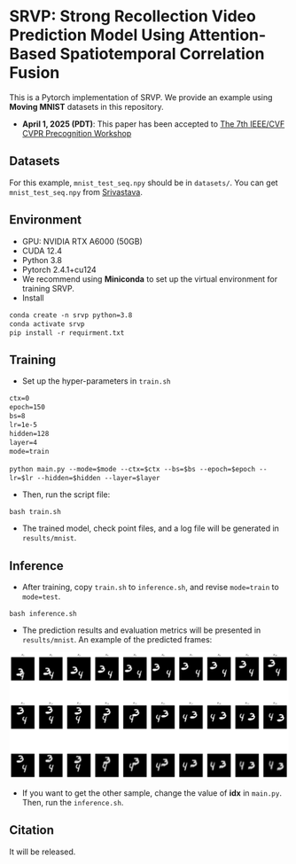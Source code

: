 # SRVP: Strong Recollection Video Prediction Model Using Attention-Based Spatiotemporal Correlation Fusion
This is a Pytorch implementation of SRVP. We provide an example using **Moving MNIST** datasets in this repository.  
  
* **April 1, 2025 (PDT)**: This paper has been accepted to [The 7th IEEE/CVF CVPR Precognition Workshop](https://sites.google.com/view/ieeecvf-cvpr2025-precognition)

## Datasets
For this example, `mnist_test_seq.npy` should be in `datasets/`.  You can get `mnist_test_seq.npy` from [Srivastava](https://www.cs.toronto.edu/~nitish/unsupervised_video/).  

## Environment
* GPU: NVIDIA RTX A6000 (50GB)
* CUDA 12.4
* Python 3.8
* Pytorch 2.4.1+cu124
* We recommend using **Miniconda** to set up the virtual environment for training SRVP.
* Install
```
conda create -n srvp python=3.8
conda activate srvp
pip install -r requirment.txt
```

## Training
* Set up the hyper-parameters in `train.sh`
```
ctx=0
epoch=150
bs=8
lr=1e-5
hidden=128
layer=4
mode=train

python main.py --mode=$mode --ctx=$ctx --bs=$bs --epoch=$epoch --lr=$lr --hidden=$hidden --layer=$layer
```
* Then, run the script file:
```
bash train.sh
```
* The trained model, check point files, and a log file will be generated in `results/mnist`. 

## Inference
* After training, copy `train.sh` to `inference.sh`, and revise `mode=train` to `mode=test`.
```
bash inference.sh
```
* The prediction results and evaluation metrics will be presented in `results/mnist`. An example of the predicted frames:

<p align="center">
    <img src="./results/mnist/spatiotemp_eval80.png" width="600"> <br>
</p>

* If you want to get the other sample, change the value of **idx** in `main.py`. Then, run the `inference.sh`.

## Citation
It will be released.
